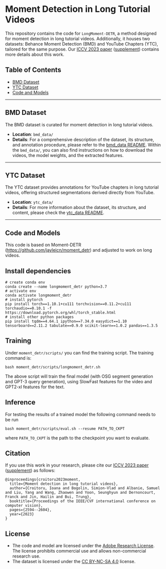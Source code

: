 # Moment Detection in Long Tutorial Videos

This repository contains the code for `LongMoment-DETR`, a method designed for moment detection in long tutorial videos. Additionally, it houses two datasets: Behance Moment Detection (BMD) and YouTube Chapters (YTC), tailored for the same purpose. Our [ICCV 2023 paper](https://openaccess.thecvf.com/content/ICCV2023/papers/Croitoru_Moment_Detection_in_Long_Tutorial_Videos_ICCV_2023_paper.pdf) ([supplement](https://openaccess.thecvf.com/content/ICCV2023/supplemental/Croitoru_Moment_Detection_in_ICCV_2023_supplemental.pdf)) contains more details about this work.

## Table of Contents

- [BMD Dataset](#bmd-dataset)
- [YTC Dataset](#ytc-dataset)
- [Code and Models](#code-and-models)

---

## BMD Dataset

The BMD dataset is curated for moment detection in long tutorial videos.

- **Location**: `bmd_data/`
- **Details**: For a comprehensive description of the dataset, its structure, and annotation procedure, please refer to the [bmd_data README](./bmd_data/README.md). Within the `bmd_data/`, you can also find instructions on how to download the videos, the model weights, and the extracted features.

---

## YTC Dataset

The YTC dataset provides annotations for YouTube chapters in long tutorial videos, offering structured segmentations derived directly from YouTube.

- **Location**: `ytc_data/`
- **Details**: For more information about the dataset, its structure, and content, please check the [ytc_data README](./ytc_data/README.md).

---

## Code and Models

This code is based on Moment-DETR (https://github.com/jayleicn/moment_detr) and adjusted to work on long videos.


## Install dependencies

```
# create conda env
conda create --name longmoment_detr python=3.7
# activate env
conda activate longmoment_detr
# install pytorch
pip install torch==1.10.1+cu111 torchvision==0.11.2+cu111 torchaudio==0.10.1 -f https://download.pytorch.org/whl/torch_stable.html
# install other python packages
pip install tqdm==4.64.1 ipython==7.34.0 easydict==1.10 tensorboard==2.11.2 tabulate==0.9.0 scikit-learn==1.0.2 pandas==1.3.5
```

## Training

Under ``` moment_detr/scripts/ ``` you can find the training script.
The training command is:

```
bash moment_detr/scripts/longmoment_detr.sh
```

The above script will train the final model (with OSG segment generation and GPT-3 query generation), using SlowFast features for the video and GPT2-xl features for the text.

## Inference

For testing the results of a trained model the following command needs to be run

```
bash moment_detr/scripts/eval.sh --resume PATH_TO_CKPT
```
where ```PATH_TO_CKPT``` is the path to the checkpoint you want to evaluate.

## Citation

If you use this work in your research, please cite our [ICCV 2023 paper](https://openaccess.thecvf.com/content/ICCV2023/papers/Croitoru_Moment_Detection_in_Long_Tutorial_Videos_ICCV_2023_paper.pdf) ([supplement](https://openaccess.thecvf.com/content/ICCV2023/supplemental/Croitoru_Moment_Detection_in_ICCV_2023_supplemental.pdf)) as follows:

```
@inproceedings{croitoru2023moment,
  title={Moment detection in long tutorial videos},
  author={Croitoru, Ioana and Bogolin, Simion-Vlad and Albanie, Samuel and Liu, Yang and Wang, Zhaowen and Yoon, Seunghyun and Dernoncourt, Franck and Jin, Hailin and Bui, Trung},
  booktitle={Proceedings of the IEEE/CVF international conference on computer vision},
  pages={2594--2604},
  year={2023}
}
```


## License

- The code and model are licensed under the [Adobe Research License](./LICENSE.md). The license prohibits commercial use and allows non-commercial research use. 
- The dataset is licensed under the [CC BY-NC-SA 4.0](https://creativecommons.org/licenses/by-nc-sa/4.0/legalcode) license.
